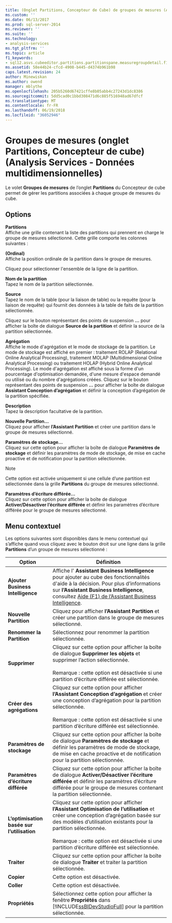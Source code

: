```yaml
---
title: (Onglet Partitions, Concepteur de Cube) de groupes de mesures (Analysis Services - données multidimensionnelles) | Documents Microsoft
ms.custom: ''
ms.date: 06/13/2017
ms.prod: sql-server-2014
ms.reviewer: ''
ms.suite: ''
ms.technology:
- analysis-services
ms.tgt_pltfrm: ''
ms.topic: article
f1_keywords:
- sql12.asvs.cubeeditor.partitions.partitionspane.measuregroupdetail.f1
ms.assetid: 58e44b24-cfcd-4908-b445-d4374b961b98
caps.latest.revision: 24
author: Minewiskan
ms.author: owend
manager: mblythe
ms.openlocfilehash: 205b5260d67421cffe8b05abb4c27243d1dc8386
ms.sourcegitcommit: 5dd5cad0c1bbd308471d6c885f516948ad67dfcf
ms.translationtype: MT
ms.contentlocale: fr-FR
ms.lasthandoff: 06/19/2018
ms.locfileid: "36052946"
---
```

# <a name="measure-groups-partitions-tab-cube-designer-analysis-services---multidimensional-data"></a>Groupes de mesures (onglet Partitions, Concepteur de cube) (Analysis Services - Données multidimensionnelles)
  Le volet **Groupes de mesures** de l’onglet **Partitions** du Concepteur de cube permet de gérer les partitions associées à chaque groupe de mesures du cube.  
  
## <a name="options"></a>Options  
 **Partitions**  
 Affiche une grille contenant la liste des partitions qui prennent en charge le groupe de mesures sélectionné. Cette grille comporte les colonnes suivantes :  
  
 **(Ordinal)**  
 Affiche la position ordinale de la partition dans le groupe de mesures.  
  
 Cliquez pour sélectionner l'ensemble de la ligne de la partition.  
  
 **Nom de la partition**  
 Tapez le nom de la partition sélectionnée.  
  
 **Source**  
 Tapez le nom de la table (pour la liaison de table) ou la requête (pour la liaison de requête) qui fournit des données à la table de faits de la partition sélectionnée.  
  
 Cliquez sur le bouton représentant des points de suspension **...** pour afficher la boîte de dialogue **Source de la partition** et définir la source de la partition sélectionnée.  
  
 **Agrégation**  
 Affiche le mode d'agrégation et le mode de stockage de la partition. Le mode de stockage est affiché en premier : traitement ROLAP (Relational Online Analytical Processing), traitement MOLAP (Multidimensional Online Analytical Processing) ou traitement HOLAP (Hybrid Online Analytical Processing). Le mode d'agrégation est affiché sous la forme d'un pourcentage d'optimisation demandée, d'une mesure d'espace demandé ou utilisé ou du nombre d'agrégations créées. Cliquez sur le bouton représentant des points de suspension **...** pour afficher la boîte de dialogue **Assistant Conception d’agrégation** et définir la conception d’agrégation de la partition spécifiée.  
  
 **Description**  
 Tapez la description facultative de la partition.  
  
 **Nouvelle Partition...**  
 Cliquez pour afficher **l’Assistant Partition** et créer une partition dans le groupe de mesures sélectionné.  
  
 **Paramètres de stockage...**  
 Cliquez sur cette option pour afficher la boîte de dialogue **Paramètres de stockage** et définir les paramètres de mode de stockage, de mise en cache proactive et de notification pour la partition sélectionnée.  
  
> [!NOTE]  
>  Cette option est activée uniquement si une cellule d’une partition est sélectionnée dans la grille **Partitions** du groupe de mesures sélectionné.  
  
 **Paramètres d’écriture différée...**  
 Cliquez sur cette option pour afficher la boîte de dialogue **Activer/Désactiver l’écriture différée** et définir les paramètres d’écriture différée pour le groupe de mesures sélectionné.  
  
## <a name="context-menu"></a>Menu contextuel  
 Les options suivantes sont disponibles dans le menu contextuel qui s’affiche quand vous cliquez avec le bouton droit sur une ligne dans la grille **Partitions** d’un groupe de mesures sélectionné :  
  
|Option|Définition|  
|------------|----------------|  
|**Ajouter Business Intelligence**|Affiche l' **Assistant Business Intelligence** pour ajouter au cube des fonctionnalités d'aide à la décision. Pour plus d’informations sur **l’Assistant Business Intelligence**, consultez [Aide (F1) de l’Assistant Business Intelligence](business-intelligence-wizard-f1-help.md).|  
|**Nouvelle Partition**|Cliquez pour afficher **l’Assistant Partition** et créer une partition dans le groupe de mesures sélectionné.|  
|**Renommer la Partition**|Sélectionnez pour renommer la partition sélectionnée.|  
|**Supprimer**|Cliquez sur cette option pour afficher la boîte de dialogue **Supprimer les objets** et supprimer l’action sélectionnée.<br /><br /> Remarque : cette option est désactivée si une partition d’écriture différée est sélectionnée.|  
|**Créer des agrégations**|Cliquez sur cette option pour afficher **l’Assistant Conception d’agrégation** et créer une conception d’agrégation pour la partition sélectionnée.<br /><br /> Remarque : cette option est désactivée si une partition d’écriture différée est sélectionnée.|  
|**Paramètres de stockage**|Cliquez sur cette option pour afficher la boîte de dialogue **Paramètres de stockage** et définir les paramètres de mode de stockage, de mise en cache proactive et de notification pour la partition sélectionnée.|  
|**Paramètres d’écriture différée**|Cliquez sur cette option pour afficher la boîte de dialogue **Activer/Désactiver l’écriture différée** et définir les paramètres d’écriture différée pour le groupe de mesures contenant la partition sélectionnée.|  
|**L’optimisation basée sur l’utilisation**|Cliquez sur cette option pour afficher **l’Assistant Optimisation de l’utilisation** et créer une conception d’agrégation basée sur des modèles d’utilisation existants pour la partition sélectionnée.<br /><br /> Remarque : cette option est désactivée si une partition d’écriture différée est sélectionnée.|  
|**Traiter**|Cliquez sur cette option pour afficher la boîte de dialogue **Traiter** et traiter la partition sélectionnée.|  
|**Copier**|Cette option est désactivée.|  
|**Coller**|Cette option est désactivée.|  
|**Propriétés**|Sélectionnez cette option pour afficher la fenêtre **Propriétés** dans [!INCLUDE[ssBIDevStudioFull](../includes/ssbidevstudiofull-md.md)] pour la partition sélectionnée.|  
  
  
